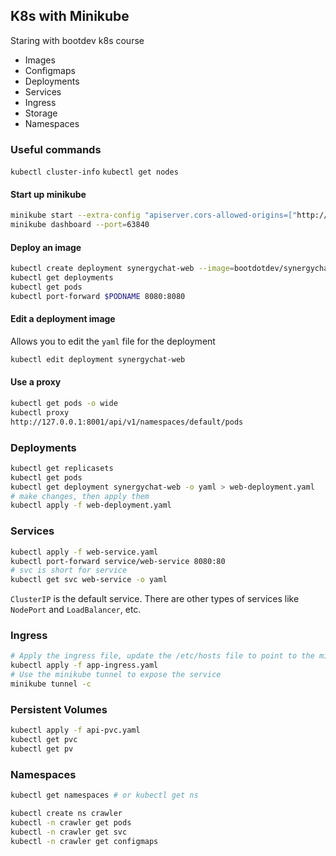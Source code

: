 ## K8s with Minikube

Staring with bootdev k8s course

- Images
- Configmaps
- Deployments
- Services
- Ingress
- Storage
- Namespaces

### Useful commands

`kubectl cluster-info`
`kubectl get nodes`


#### Start up minikube
```bash
minikube start --extra-config "apiserver.cors-allowed-origins=["http://boot.dev"]"
minikube dashboard --port=63840
```

#### Deploy an image
```bash
kubectl create deployment synergychat-web --image=bootdotdev/synergychat-web:latest
kubectl get deployments
kubectl get pods
kubectl port-forward $PODNAME 8080:8080
```

#### Edit a deployment image
Allows you to edit the `yaml` file for the deployment
```bash
kubectl edit deployment synergychat-web
```

#### Use a proxy
```bash
kubectl get pods -o wide
kubectl proxy
http://127.0.0.1:8001/api/v1/namespaces/default/pods
```

### Deployments
```bash
kubectl get replicasets
kubectl get pods
kubectl get deployment synergychat-web -o yaml > web-deployment.yaml
# make changes, then apply them
kubectl apply -f web-deployment.yaml
```

### Services
```bash
kubectl apply -f web-service.yaml
kubectl port-forward service/web-service 8080:80
# svc is short for service
kubectl get svc web-service -o yaml
```

`ClusterIP` is the default service. There are other types of services like `NodePort` and `LoadBalancer`, etc.

### Ingress
```bash
# Apply the ingress file, update the /etc/hosts file to point to the minikube ip
kubectl apply -f app-ingress.yaml
# Use the minikube tunnel to expose the service
minikube tunnel -c
```

### Persistent Volumes
```bash
kubectl apply -f api-pvc.yaml
kubectl get pvc
kubectl get pv
```

### Namespaces
```bash
kubectl get namespaces # or kubectl get ns

kubectl create ns crawler
kubectl -n crawler get pods
kubectl -n crawler get svc
kubectl -n crawler get configmaps
```
